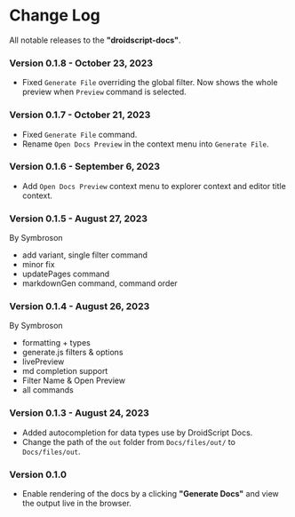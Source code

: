 # Change Log

All notable releases to the **"droidscript-docs"**.

### Version 0.1.8 - October 23, 2023
- Fixed `Generate File` overriding the global filter. Now shows the whole preview when `Preview` command is selected.

### Version 0.1.7 - October 21, 2023
- Fixed `Generate File` command.
- Rename `Open Docs Preview` in the context menu into `Generate File`.

### Version 0.1.6 - September 6, 2023
- Add `Open Docs Preview` context menu to explorer context and editor title context.

### Version 0.1.5 - August 27, 2023
By Symbroson
- add variant, single filter command
- minor fix
- updatePages command
- markdownGen command, command order


### Version 0.1.4 - August 26, 2023
By Symbroson
- formatting + types
- generate.js filters & options
- livePreview
- md completion support
- Filter Name & Open Preview
- all commands

### Version 0.1.3 - August 24, 2023
- Added autocompletion for data types use by DroidScript Docs.
- Change the path of the `out` folder from `Docs/files/out/` to `Docs/files/out`.

### Version 0.1.0

- Enable rendering of the docs by a clicking **"Generate Docs"** and view the output live in the browser.